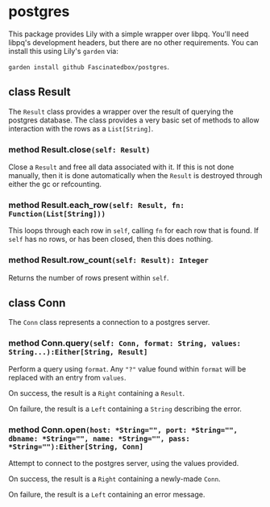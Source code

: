 # postgres

This package provides Lily with a simple wrapper over libpq. You'll need libpq's
development headers, but there are no other requirements. You can install this
using Lily's `garden` via:

`garden install github Fascinatedbox/postgres`.

## class Result

The `Result` class provides a wrapper over the result of querying the postgres
database. The class provides a very basic set of methods to allow interaction
with the rows as a `List[String]`.

### method Result.close`(self: Result)`

Close a `Result` and free all data associated with it. If this is not done
manually, then it is done automatically when the `Result` is destroyed through
either the gc or refcounting.

### method Result.each_row`(self: Result, fn: Function(List[String]))`

This loops through each row in `self`, calling `fn` for each row that is found.
If `self` has no rows, or has been closed, then this does nothing.

### method Result.row_count`(self: Result): Integer`

Returns the number of rows present within `self`.

## class Conn

The `Conn` class represents a connection to a postgres server.

### method Conn.query`(self: Conn, format: String, values: String...):Either[String, Result]`

Perform a query using `format`. Any `"?"` value found within `format` will be
replaced with an entry from `values`.

On success, the result is a `Right` containing a `Result`.

On failure, the result is a `Left` containing a `String` describing the error.

### method Conn.open`(host: *String="", port: *String="", dbname: *String="", name: *String="", pass: *String=""):Either[String, Conn]`

Attempt to connect to the postgres server, using the values provided.

On success, the result is a `Right` containing a newly-made `Conn`.

On failure, the result is a `Left` containing an error message.

